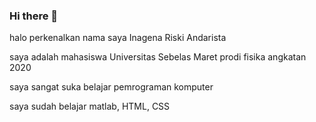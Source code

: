 ### Hi there 👋

<!--
**InagenaRA/InagenaRA** is a ✨ _special_ ✨ repository because its `README.md` (this file) appears on your GitHub profile.

Here are some ideas to get you started:

- 🔭 I’m currently working on ...
- 🌱 I’m currently learning on html
- 👯 I’m looking to collaborate on ...
- 🤔 I’m looking for help with ...
- 💬 Ask me about ...
- 📫 How to reach me: ...
- 😄 Pronouns: ...
- ⚡ Fun fact: ...
-->
halo perkenalkan nama saya Inagena Riski Andarista

saya adalah mahasiswa Universitas Sebelas Maret prodi fisika angkatan 2020

saya sangat suka belajar pemrograman komputer

saya sudah belajar matlab, HTML, CSS
